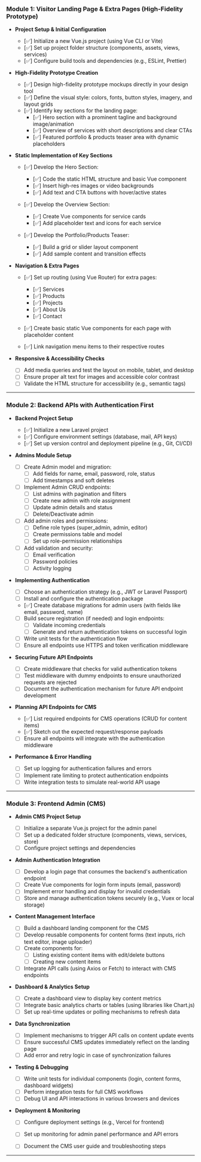 ### Module 1: Visitor Landing Page & Extra Pages (High-Fidelity Prototype)

- **Project Setup & Initial Configuration**
    
    - [✅] Initialize a new Vue.js project (using Vue CLI or Vite)
    - [✅] Set up project folder structure (components, assets, views, services)
    - [✅] Configure build tools and dependencies (e.g., ESLint, Prettier)
    
- **High-Fidelity Prototype Creation**
    
    - [✅] Design high-fidelity prototype mockups directly in your design tool
    - [✅] Define the visual style: colors, fonts, button styles, imagery, and layout grids
    - [✅] Identify key sections for the landing page:
        - [✅] Hero section with a prominent tagline and background image/animation
        - [✅] Overview of services with short descriptions and clear CTAs
        - [✅] Featured portfolio & products teaser area with dynamic placeholders
    
- **Static Implementation of Key Sections**
    
    - [✅] Develop the Hero Section:
        - [✅] Code the static HTML structure and basic Vue component
        - [✅] Insert high-res images or video backgrounds
        - [✅] Add text and CTA buttons with hover/active states
    
    - [✅] Develop the Overview Section:
        - [✅] Create Vue components for service cards
        - [✅] Add placeholder text and icons for each service
    
    - [✅] Develop the Portfolio/Products Teaser:
        - [✅] Build a grid or slider layout component
        - [✅] Add sample content and transition effects
    
- **Navigation & Extra Pages**
    
    - [✅] Set up routing (using Vue Router) for extra pages:
        - [✅] Services
        - [✅] Products
        - [✅] Projects
        - [✅] About Us
        - [✅] Contact
    
    - [✅] Create basic static Vue components for each page with placeholder content
    - [✅] Link navigation menu items to their respective routes
    
- **Responsive & Accessibility Checks**
    
    - [ ] Add media queries and test the layout on mobile, tablet, and desktop
    - [ ] Ensure proper alt text for images and accessible color contrast
    - [ ] Validate the HTML structure for accessibility (e.g., semantic tags)

---

### Module 2: Backend APIs with Authentication First

- **Backend Project Setup**
    
    - [✅] Initialize a new Laravel project
    - [✅] Configure environment settings (database, mail, API keys)
    - [✅] Set up version control and deployment pipeline (e.g., Git, CI/CD)

- **Admins Module Setup**
    
    - [ ] Create Admin model and migration:
        - [ ] Add fields for name, email, password, role, status
        - [ ] Add timestamps and soft deletes
    - [ ] Implement Admin CRUD endpoints:
        - [ ] List admins with pagination and filters
        - [ ] Create new admin with role assignment
        - [ ] Update admin details and status
        - [ ] Delete/Deactivate admin
    - [ ] Add admin roles and permissions:
        - [ ] Define role types (super_admin, admin, editor)
        - [ ] Create permissions table and model
        - [ ] Set up role-permission relationships
    - [ ] Add validation and security:
        - [ ] Email verification
        - [ ] Password policies
        - [ ] Activity logging
    
- **Implementing Authentication**
    
    - [ ] Choose an authentication strategy (e.g., JWT or Laravel Passport)
    - [ ] Install and configure the authentication package
    - [✅] Create database migrations for admin users (with fields like email, password, name)
    - [ ] Build secure registration (if needed) and login endpoints:
        - [ ] Validate incoming credentials
        - [ ] Generate and return authentication tokens on successful login
    - [ ] Write unit tests for the authentication flow
    - [ ] Ensure all endpoints use HTTPS and token verification middleware
    
- **Securing Future API Endpoints**
    
    - [ ] Create middleware that checks for valid authentication tokens
    - [ ] Test middleware with dummy endpoints to ensure unauthorized requests are rejected
    - [ ] Document the authentication mechanism for future API endpoint development
    
- **Planning API Endpoints for CMS**
    
    - [✅] List required endpoints for CMS operations (CRUD for content items)
    - [✅] Sketch out the expected request/response payloads
    - [ ] Ensure all endpoints will integrate with the authentication middleware
    
- **Performance & Error Handling**
    
    - [ ] Set up logging for authentication failures and errors
    - [ ] Implement rate limiting to protect authentication endpoints
    - [ ] Write integration tests to simulate real-world API usage

---

### Module 3: Frontend Admin (CMS)

- **Admin CMS Project Setup**
    
    - [ ] Initialize a separate Vue.js project for the admin panel
    - [ ] Set up a dedicated folder structure (components, views, services, store)
    - [ ] Configure project settings and dependencies
    
- **Admin Authentication Integration**
    
    - [ ] Develop a login page that consumes the backend's authentication endpoint
    - [ ] Create Vue components for login form inputs (email, password)
    - [ ] Implement error handling and display for invalid credentials
    - [ ] Store and manage authentication tokens securely (e.g., Vuex or local storage)
    
- **Content Management Interface**
    
    - [ ] Build a dashboard landing component for the CMS
    - [ ] Develop reusable components for content forms (text inputs, rich text editor, image uploader)
    - [ ] Create components for:
        - [ ] Listing existing content items with edit/delete buttons
        - [ ] Creating new content items
    - [ ] Integrate API calls (using Axios or Fetch) to interact with CMS endpoints
    
- **Dashboard & Analytics Setup**
    
    - [ ] Create a dashboard view to display key content metrics
    - [ ] Integrate basic analytics charts or tables (using libraries like Chart.js)
    - [ ] Set up real-time updates or polling mechanisms to refresh data
    
- **Data Synchronization**
    
    - [ ] Implement mechanisms to trigger API calls on content update events
    - [ ] Ensure successful CMS updates immediately reflect on the landing page
    - [ ] Add error and retry logic in case of synchronization failures
    
- **Testing & Debugging**
    
    - [ ] Write unit tests for individual components (login, content forms, dashboard widgets)
    - [ ] Perform integration tests for full CMS workflows
    - [ ] Debug UI and API interactions in various browsers and devices
    
- **Deployment & Monitoring**
    
    - [ ] Configure deployment settings (e.g., Vercel for frontend)
    - [ ] Set up monitoring for admin panel performance and API errors
    - [ ] Document the CMS user guide and troubleshooting steps
    

---
